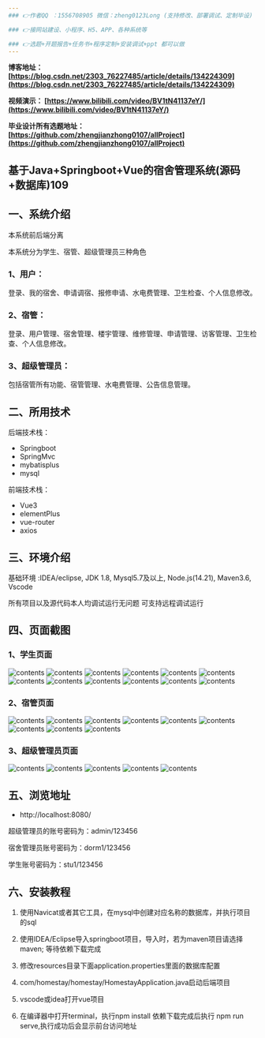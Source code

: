 ```yaml
---
### 👉作者QQ ：1556708905 微信：zheng0123Long (支持修改、部署调试、定制毕设)

### 👉接网站建设、小程序、H5、APP、各种系统等

### 👉选题+开题报告+任务书+程序定制+安装调试+ppt 都可以做
---
```


**博客地址：
[https://blog.csdn.net/2303_76227485/article/details/134224309](https://blog.csdn.net/2303_76227485/article/details/134224309)**

**视频演示：
[https://www.bilibili.com/video/BV1tN41137eY/](https://www.bilibili.com/video/BV1tN41137eY/)**

**毕业设计所有选题地址：
[https://github.com/zhengjianzhong0107/allProject](https://github.com/zhengjianzhong0107/allProject)**

## 基于Java+Springboot+Vue的宿舍管理系统(源码+数据库)109

## 一、系统介绍
本系统前后端分离

本系统分为学生、宿管、超级管理员三种角色

### 1、用户：
登录、我的宿舍、申请调宿、报修申请、水电费管理、卫生检查、个人信息修改。
### 2、宿管：
登录、用户管理、宿舍管理、楼宇管理、维修管理、申请管理、访客管理、卫生检查、个人信息修改。
### 3、超级管理员：
包括宿管所有功能、宿管管理、水电费管理、公告信息管理。

## 二、所用技术
后端技术栈：
- Springboot
- SpringMvc
- mybatisplus
- mysql

前端技术栈：
- Vue3
- elementPlus
- vue-router
- axios

## 三、环境介绍
基础环境 :IDEA/eclipse, JDK 1.8, Mysql5.7及以上, Node.js(14.21), Maven3.6, Vscode

所有项目以及源代码本人均调试运行无问题 可支持远程调试运行

## 四、页面截图
### 1、学生页面
![contents](./picture/picture1.png)
![contents](./picture/picture2.png)
![contents](./picture/picture3.png)
![contents](./picture/picture4.png)
![contents](./picture/picture5.png)
![contents](./picture/picture6.png)
![contents](./picture/picture7.png)
![contents](./picture/picture8.png)
![contents](./picture/picture9.png)
![contents](./picture/picture10.png)
![contents](./picture/picture11.png)
![contents](./picture/picture12.png)
### 2、宿管页面
![contents](./picture/picture13.png)
![contents](./picture/picture14.png)
![contents](./picture/picture15.png)
![contents](./picture/picture16.png)
![contents](./picture/picture17.png)
![contents](./picture/picture18.png)
![contents](./picture/picture19.png)
![contents](./picture/picture20.png)
![contents](./picture/picture21.png)
### 3、超级管理员页面
![contents](./picture/picture22.png)
![contents](./picture/picture23.png)
![contents](./picture/picture24.png)
![contents](./picture/picture25.png)
![contents](./picture/picture26.png)


## 五、浏览地址
- http://localhost:8080/

超级管理员的账号密码为：admin/123456

宿舍管理员账号密码为：dorm1/123456

学生账号密码为：stu1/123456

## 六、安装教程

1. 使用Navicat或者其它工具，在mysql中创建对应名称的数据库，并执行项目的sql
 
2. 使用IDEA/Eclipse导入springboot项目，导入时，若为maven项目请选择maven; 等待依赖下载完成

3. 修改resources目录下面application.properties里面的数据库配置

4. com/homestay/homestay/HomestayApplication.java启动后端项目

5. vscode或idea打开vue项目

6. 在编译器中打开terminal，执行npm install 依赖下载完成后执行 npm run serve,执行成功后会显示前台访问地址



